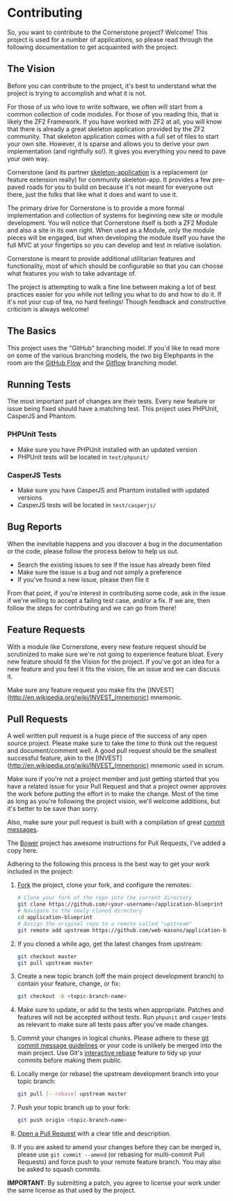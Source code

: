 # Contributing
So, you want to contribute to the Cornerstone project? Welcome! This project is
used for a number of applications, so please read through the following
documentation to get acquainted with the project.

## The Vision
Before you can contribute to the project, it's best to understand what the project
is trying to accomplish and what it is not.

For those of us who love to write software, we often will start from a common
collection of code modules. For those of you reading this, that is likely the ZF2
Framework. If you have worked with ZF2 at all, you will know that there is already
a great skeleton application provided by the ZF2 community. That skeleton application
comes with a full set of files to start your own site. However, it is sparse
and allows you to derive your own implementation (and rightfully so!).
It gives you everything you need to pave your own way.

Cornerstone (and its partner [skeleton-application](https://github.com/web-masons/application-blueprint)
is a replacement (or feature extension really) for community skeleton-app.
It provides a few pre-paved roads for you to build on because it's not meant for
everyone out there, just the folks that like what it does and want to use it.

The primary drive for Cornerstone is to provide a more formal implementation and
collection of systems for beginning new site or module development. You will notice
that Cornerstone itself is both a ZF2 Module and also a site in its own right. When used
as a Module, only the module pieces will be engaged, but when developing the module itself
you have the full MVC at your fingertips so you can develop and test in relative isolation.

Cornerstone is meant to provide additional utilitarian features and functionality,
most of which should be configurable so that you can choose what features you wish
to take advantage of.

The project is attempting to walk a fine line between making a lot of best practices
easier for you while not telling you what to do and how to do it. If it's not your
cup of tea, no hard feelings! Though feedback and constructive criticism is always
welcome!

## The Basics
This project uses the "GitHub" branching model. If you'd like to read more on
some of the various branching models, the two big Elephpants in the room are
the [GitHub Flow](http://scottchacon.com/2011/08/31/github-flow.html) and the
[Gitflow](http://nvie.com/posts/a-successful-git-branching-model/) branching model.

## Running Tests
The most important part of changes are their tests. Every new feature or issue
being fixed should have a matching test. This project uses PHPUnit, CasperJS
and Phantom.

### PHPUnit Tests
* Make sure you have PHPUnit installed with an updated version
* PHPUnit tests will be located in `test/phpunit/`

### CasperJS Tests
* Make sure you have CasperJS and Phantom installed with updated versions
* CasperJS tests will be located in `test/casperjs/`

## <a name="bug-reports"></a>Bug Reports
When the inevitable happens and you discover a bug in the documentation or the
code, please follow the process below to help us out.

* Search the existing issues to see if the issue has already been filed
* Make sure the issue is a bug and not simply a preference
* If you've found a new issue, please then file it

From that point, if you're interest in contributing some code, ask in the issue
if we're willing to accept a failing test case, and/or a fix. If we are, then
follow the steps for contributing and we can go from there!

## <a name="feature-requests"></a>Feature Requests
With a module like Cornerstone, every new feature request should be scrutinized
to make sure we're not going to experience feature bloat. Every new feature should
fit the Vision for the project. If you've got an idea for a new feature and you
feel it fits the vision, file an issue and we can discuss it.

Make sure any feature request you make fits the
[INVEST](http://en.wikipedia.org/wiki/INVEST_(mnemonic) mnemonic.

## <a name="pull-requests"></a>Pull Requests
A well written pull request is a huge piece of the success of any open source project.
Please make sure to take the time to think out the request and document/comment well.
A good pull request should be the smallest successful feature, akin to the
[INVEST](http://en.wikipedia.org/wiki/INVEST_(mnemonic) mnemonic used in scrum.

Make sure if you're not a project member and just getting started that you have a
related issue for your Pull Request and that a project owner approves the work
before putting the effort in to make the change. Most of the time as long as you're
following the project vision, we'll welcome additions, but it's better to be save
than sorry.

Also, make sure your pull request is built with a compilation of great
[commit messages](http://tbaggery.com/2008/04/19/a-note-about-git-commit-messages.html).

The [Bower](https://github.com/bower/bower/blob/master/CONTRIBUTING.md) project has
awesome instructions for Pull Requests, I've added a copy here.

Adhering to the following this process is the best way to get your work
included in the project:

1. [Fork](http://help.github.com/fork-a-repo/) the project, clone your fork,
   and configure the remotes:

   ```bash
   # Clone your fork of the repo into the current directory
   git clone https://github.com/<your-username>/application-blueprint
   # Navigate to the newly cloned directory
   cd application-blueprint
   # Assign the original repo to a remote called "upstream"
   git remote add upstream https://github.com/web-masons/application-blueprint
   ```

2. If you cloned a while ago, get the latest changes from upstream:

   ```bash
   git checkout master
   git pull upstream master
   ```

3. Create a new topic branch (off the main project development branch) to
   contain your feature, change, or fix:

   ```bash
   git checkout -b <topic-branch-name>
   ```

4. Make sure to update, or add to the tests when appropriate. Patches and
   features will not be accepted without tests. Run `phpunit` and `casper`
   tests as relevant to make sure all tests pass after you've made changes.

5. Commit your changes in logical chunks. Please adhere to these [git commit
   message guidelines](http://tbaggery.com/2008/04/19/a-note-about-git-commit-messages.html)
   or your code is unlikely be merged into the main project. Use Git's
   [interactive rebase](https://help.github.com/articles/interactive-rebase)
   feature to tidy up your commits before making them public.

6. Locally merge (or rebase) the upstream development branch into your topic branch:

   ```bash
   git pull [--rebase] upstream master
   ```

7. Push your topic branch up to your fork:

   ```bash
   git push origin <topic-branch-name>
   ```

8. [Open a Pull Request](https://help.github.com/articles/using-pull-requests/)
    with a clear title and description.

9. If you are asked to amend your changes before they can be merged in, please
   use `git commit --amend` (or rebasing for multi-commit Pull Requests) and
   force push to your remote feature branch. You may also be asked to squash
   commits.

**IMPORTANT**: By submitting a patch, you agree to license your work under the
same license as that used by the project.
